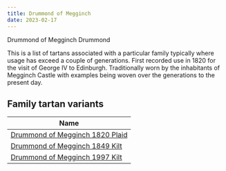 ```yaml
---
title: Drummond of Megginch
date: 2023-02-17
---
```

Drummond of Megginch  Drummond

This is a list of tartans associated with a particular family typically where usage has exceed a couple of generations.
First recorded use in 1820 for the visit of George IV to Edinburgh. Traditionally worn by the inhabitants of Megginch Castle with examples being woven over the generations to the present day.


## Family tartan variants
| Name |
|---------------|
| [Drummond of Megginch 1820 Plaid](/tartans/r/26/db2/r6/db6/r126/lb6/r6/db38/r6/g6/r6/g130/r19/db6/r/18/)||
| [Drummond of Megginch 1849 Kilt](/tartans/r/14/db2/r4/db4/r70/lb4/r4/db20/r4/g4/r4/g74/r6/db4/r/12/)||
| [Drummond of Megginch 1997 Kilt](/tartans/dr/12/dn2/dr4/dn4/dr62/lb4/dr4/dn20/dr4/n4/dr4/n64/dr6/dn4/dr/14/)||
